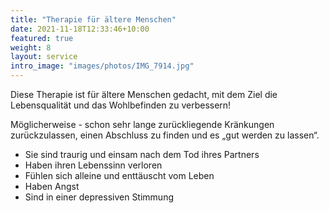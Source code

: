 ```yaml
---
title: "Therapie für ältere Menschen"
date: 2021-11-18T12:33:46+10:00
featured: true
weight: 8
layout: service
intro_image: "images/photos/IMG_7914.jpg"
---
```


Diese Therapie ist für ältere Menschen gedacht, mit dem Ziel die Lebensqualität und das Wohlbefinden zu verbessern!

Möglicherweise - schon sehr lange zurückliegende Kränkungen zurückzulassen, einen Abschluss zu finden und es „gut werden zu lassen“.

* Sie sind traurig und einsam nach dem Tod ihres Partners
* Haben ihren Lebenssinn verloren
* Fühlen sich alleine und enttäuscht vom Leben
* Haben Angst
* Sind in einer depressiven Stimmung


